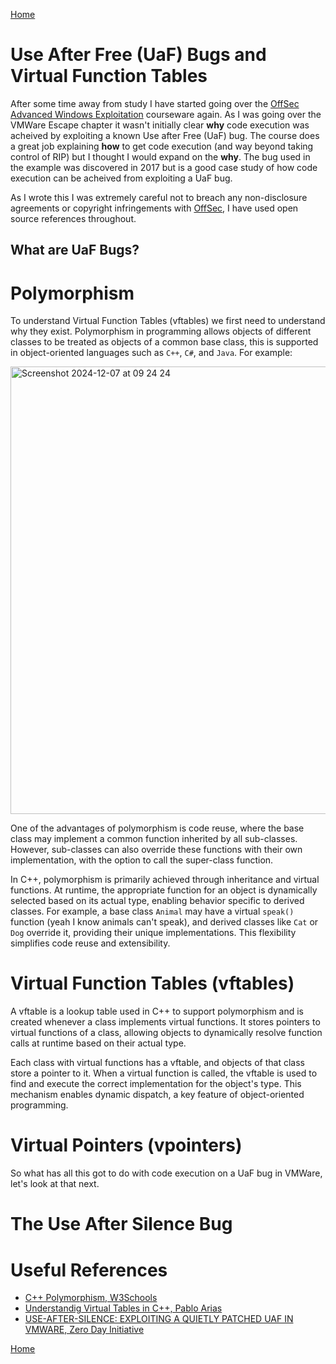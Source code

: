 [Home](https://plackyhacker.github.io)

# Use After Free (UaF) Bugs and Virtual Function Tables

After some time away from study I have started going over the [OffSec Advanced Windows Exploitation](https://www.offsec.com/courses/exp-401/) courseware again. As I was going over the VMWare Escape chapter it wasn't initially clear **why** code execution was acheived by exploiting a known Use after Free (UaF) bug. The course does a great job explaining **how** to get code execution (and way beyond taking control of RIP) but I thought I would expand on the **why**. The bug used in the example was discovered in 2017 but is a good case study of how code execution can be acheived from exploiting a UaF bug.

As I wrote this I was extremely careful not to breach any non-disclosure agreements or copyright infringements with [OffSec](https://www.offsec.com), I have used open source references throughout.

## What are UaF Bugs?

# Polymorphism

To understand Virtual Function Tables (vftables) we first need to understand why they exist. Polymorphism in programming allows objects of different classes to be treated as objects of a common base class, this is supported in object-oriented languages such as `C++`, `C#`, and `Java`. For example:

<img width="716" alt="Screenshot 2024-12-07 at 09 24 24" src="https://github.com/user-attachments/assets/0ebdb844-40da-4074-ad0d-c0640b81be4a">

One of the advantages of polymorphism is code reuse, where the base class may implement a common function inherited by all sub-classes. However, sub-classes can also override these functions with their own implementation, with the option to call the super-class function.

In C++, polymorphism is primarily achieved through inheritance and virtual functions. At runtime, the appropriate function for an object is dynamically selected based on its actual type, enabling behavior specific to derived classes. For example, a base class `Animal` may have a virtual `speak()` function (yeah I know animals can't speak), and derived classes like `Cat` or `Dog` override it, providing their unique implementations. This flexibility simplifies code reuse and extensibility.

# Virtual Function Tables (vftables)

A vftable is a lookup table used in C++ to support polymorphism and is created whenever a class implements virtual functions. It stores pointers to virtual functions of a class, allowing objects to dynamically resolve function calls at runtime based on their actual type.

Each class with virtual functions has a vftable, and objects of that class store a pointer to it. When a virtual function is called, the vftable is used to find and execute the correct implementation for the object's type. This mechanism enables dynamic dispatch, a key feature of object-oriented programming.

# Virtual Pointers (vpointers)

So what has all this got to do with code execution on a UaF bug in VMWare, let's look at that next.

# The Use After Silence Bug


# Useful References

- [C++ Polymorphism, W3Schools](https://www.w3schools.com/cpp/cpp_polymorphism.asp)
- [Understandig Virtual Tables in C++, Pablo Arias](https://pabloariasal.github.io/2017/06/10/understanding-virtual-tables/)
- [USE-AFTER-SILENCE: EXPLOITING A QUIETLY PATCHED UAF IN VMWARE, Zero Day Initiative](https://www.zerodayinitiative.com/blog/2017/6/26/use-after-silence-exploiting-a-quietly-patched-uaf-in-vmware)

[Home](https://plackyhacker.github.io)
